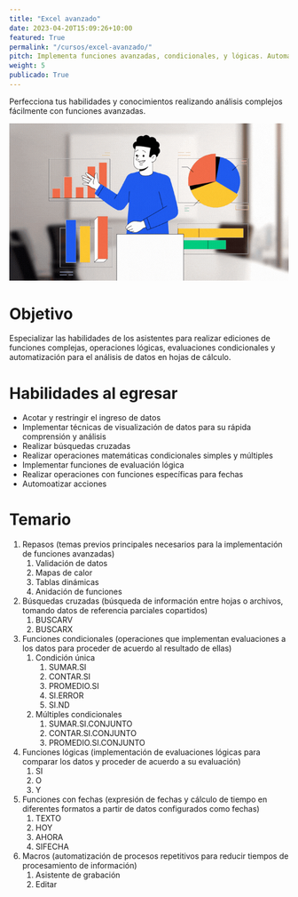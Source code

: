 ```yaml
---
title: "Excel avanzado"
date: 2023-04-20T15:09:26+10:00
featured: True
permalink: "/cursos/excel-avanzado/"
pitch: Implementa funciones avanzadas, condicionales, y lógicas. Automatiza tareas repetitivas, y soluciona problemas de análisis e innova previendo oportunidades de mejora
weight: 5
publicado: True
---
```


Perfecciona tus habilidades y conocimientos realizando análisis complejos fácilmente con funciones avanzadas.

![Portada de Excel avanzado](/images/cursos/excel-avanzado.gif)

# Objetivo

Especializar las habilidades de los asistentes para realizar ediciones de funciones complejas, operaciones lógicas, evaluaciones condicionales y automatización para el análisis de datos en hojas de cálculo.

# Habilidades al egresar

- Acotar y restringir el ingreso de datos
- Implementar técnicas de visualización de datos para su rápida comprensión y análisis
- Realizar búsquedas cruzadas
- Realizar operaciones matemáticas condicionales simples y múltiples
- Implementar funciones de evaluación lógica
- Realizar operaciones con funciones específicas para fechas
- Automoatizar acciones

# Temario

1. Repasos (temas previos principales necesarios para la implementación de funciones avanzadas)
    1. Validación de datos
    1. Mapas de calor
    1. Tablas dinámicas
    1. Anidación de funciones
1. Búsquedas cruzadas (búsqueda de información entre hojas o archivos, tomando datos de referencia parciales copartidos)
    1. BUSCARV
    1. BUSCARX
1. Funciones condicionales (operaciones que implementan evaluaciones a los datos para proceder de acuerdo al resultado de ellas)
    1. Condición única
        1. SUMAR.SI
        1. CONTAR.SI
        1. PROMEDIO.SI
        1. SI.ERROR
        1. SI.ND
    1. Múltiples condicionales
        1. SUMAR.SI.CONJUNTO
        1. CONTAR.SI.CONJUNTO
        1. PROMEDIO.SI.CONJUNTO
1. Funciones lógicas (implementación de evaluaciones lógicas para comparar los datos y proceder de acuerdo a su evaluación)
    1. SI
    1. O
    1. Y
1. Funciones con fechas (expresión de fechas y cálculo de tiempo en diferentes formatos a partir de datos configurados como fechas)
    1. TEXTO
    1. HOY
    1. AHORA
    1. SIFECHA
1. Macros (automatización de procesos repetitivos para reducir tiempos de procesamiento de información)
    1. Asistente de grabación
    1. Editar